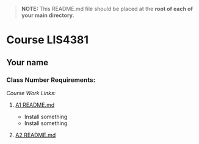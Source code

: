 > **NOTE:** This README.md file should be placed at the **root of each of your main directory.**

# Course LIS4381

## Your name

### Class Number Requirements:

*Course Work Links:*

1. [A1 README.md](a1/README.md "My A1 README.md file")
    - Install something
    - Install something

2. [A2 README.md](a2/README.md "My A2 README.md file")

